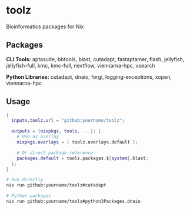 # toolz

Bioinformatics packages for Nix

## Packages

**CLI Tools:**
aptasuite, bbtools, blast, cutadapt, fastaptamer, flash, jellyfish, jellyfish-full, kmc, kmc-full, nextflow, viennarna-hpc, vsearch

**Python Libraries:**
cutadapt, dnaio, forgi, logging-exceptions, xopen, viennarna-hpc

## Usage

```nix
{
  inputs.toolz.url = "github:yourname/toolz";

  outputs = {nixpkgs, toolz, ...}: {
    # Use as overlay
    nixpkgs.overlays = [ toolz.overlays.default ];

    # Or direct package reference
    packages.default = toolz.packages.${system}.blast;
  };
}
```

```bash
# Run directly
nix run github:yourname/toolz#cutadapt

# Python packages
nix run github:yourname/toolz#python3Packages.dnaio
```
